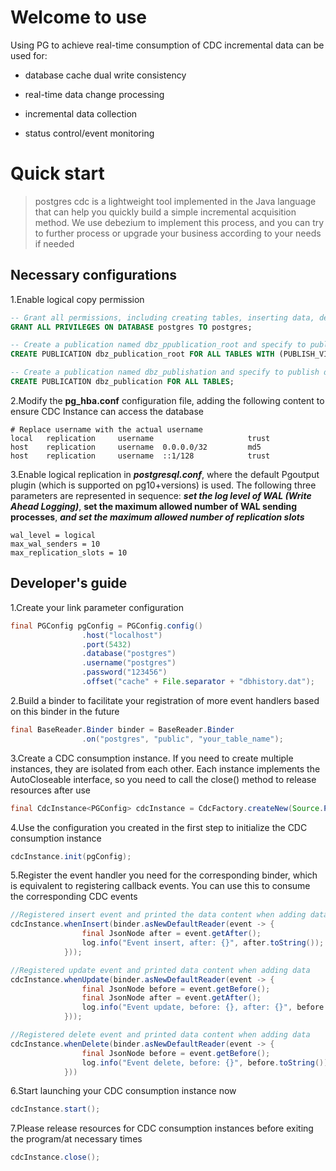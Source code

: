 # Welcome to use

Using PG to achieve real-time consumption of CDC incremental data can be used for:

- database cache dual write consistency

- real-time data change processing

- incremental data collection

- status control/event monitoring

# Quick start

> postgres cdc is a lightweight tool implemented in the Java language that can help you quickly build a simple incremental acquisition method. We use debezium to implement this process, and you can try to further process or upgrade your business according to your needs if needed

## Necessary configurations

1.Enable logical copy permission

```sql
-- Grant all permissions, including creating tables, inserting data, deleting data, modifying table structures, etc
GRANT ALL PRIVILEGES ON DATABASE postgres TO postgres;

-- Create a publication named dbz_ppublication_root and specify to publish data changes for all tables, while enabling the PULISH_VIA-PARTITION-ROOT option
CREATE PUBLICATION dbz_publication_root FOR ALL TABLES WITH (PUBLISH_VIA_PARTITION_ROOT = TRUE); 

-- Create a publication named dbz_publishation and specify to publish data changes for all tables
CREATE PUBLICATION dbz_publication FOR ALL TABLES;
```

2.Modify the **pg_hba.conf** configuration file, adding the following content to ensure CDC Instance can access the database

```text
# Replace username with the actual username
local   replication     username                     trust
host    replication     username  0.0.0.0/32         md5
host    replication     username  ::1/128            trust
```

3.Enable logical replication in ***postgresql.conf***, where the default Pgoutput plugin (which is supported on pg10+versions) is used. The following three parameters are represented in sequence: ***set the log level of WAL (Write Ahead Logging)***, **set the maximum allowed number of WAL sending processes**, ***and set the maximum allowed number of replication slots***

```text
wal_level = logical
max_wal_senders = 10
max_replication_slots = 10
```


## Developer's guide

1.Create your link parameter configuration

```java
final PGConfig pgConfig = PGConfig.config()
                .host("localhost")
                .port(5432)
                .database("postgres")
                .username("postgres")
                .password("123456")
                .offset("cache" + File.separator + "dbhistory.dat");
```

2.Build a binder to facilitate your registration of more event handlers based on this binder in the future

```java
final BaseReader.Binder binder = BaseReader.Binder
                .on("postgres", "public", "your_table_name");
```

3.Create a CDC consumption instance. If you need to create multiple instances, they are isolated from each other. Each instance implements the AutoCloseable interface, so you need to call the close() method to release resources after use

```java
final CdcInstance<PGConfig> cdcInstance = CdcFactory.createNew(Source.PG)
```

4.Use the configuration you created in the first step to initialize the CDC consumption instance

```java
cdcInstance.init(pgConfig);
```

5.Register the event handler you need for the corresponding binder, which is equivalent to registering callback events. You can use this to consume the corresponding CDC events

```java
//Registered insert event and printed the data content when adding data
cdcInstance.whenInsert(binder.asNewDefaultReader(event -> {
                final JsonNode after = event.getAfter();
                log.info("Event insert, after: {}", after.toString());
            }));

//Registered update event and printed data content when adding data
cdcInstance.whenUpdate(binder.asNewDefaultReader(event -> {
                final JsonNode before = event.getBefore();
                final JsonNode after = event.getAfter();
                log.info("Event update, before: {}, after: {}", before.toString(), after.toString());
            }));

//Registered delete event and printed data content when adding data
cdcInstance.whenDelete(binder.asNewDefaultReader(event -> {
                final JsonNode before = event.getBefore();
                log.info("Event delete, before: {}", before.toString());
            }))
```

6.Start launching your CDC consumption instance now

```java
cdcInstance.start();
```

7.Please release resources for CDC consumption instances before exiting the program/at necessary times

```java
cdcInstance.close();
```